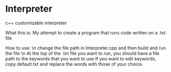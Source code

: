 # Interpreter
c++ customizable interpreter

What this is:
My attempt to create a program that runs code written on a .txt file

How to use: \n
change the file path in Interpreter.cpp and then build and run the file \n
At the top of the .txt file you want to run, you should have a file path to the keywords that you want to use
If you want to edit keywords, copy default.txt and replace the words with those of your choice.
